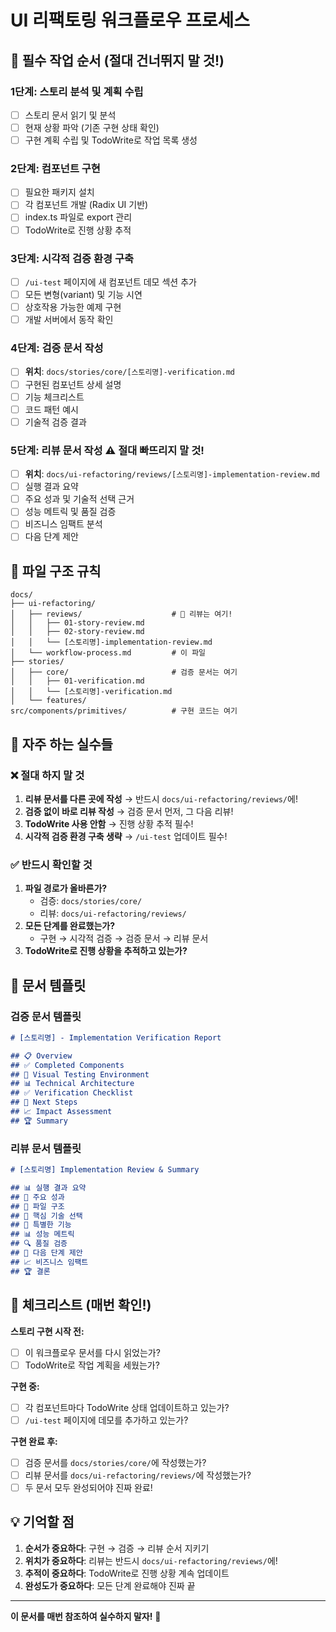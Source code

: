 # UI 리팩토링 워크플로우 프로세스

## 🎯 필수 작업 순서 (절대 건너뛰지 말 것!)

### 1단계: 스토리 분석 및 계획 수립
- [ ] 스토리 문서 읽기 및 분석
- [ ] 현재 상황 파악 (기존 구현 상태 확인)
- [ ] 구현 계획 수립 및 TodoWrite로 작업 목록 생성

### 2단계: 컴포넌트 구현
- [ ] 필요한 패키지 설치
- [ ] 각 컴포넌트 개발 (Radix UI 기반)
- [ ] index.ts 파일로 export 관리
- [ ] TodoWrite로 진행 상황 추적

### 3단계: 시각적 검증 환경 구축
- [ ] `/ui-test` 페이지에 새 컴포넌트 데모 섹션 추가
- [ ] 모든 변형(variant) 및 기능 시연
- [ ] 상호작용 가능한 예제 구현
- [ ] 개발 서버에서 동작 확인

### 4단계: 검증 문서 작성
- [ ] **위치**: `docs/stories/core/[스토리명]-verification.md`
- [ ] 구현된 컴포넌트 상세 설명
- [ ] 기능 체크리스트
- [ ] 코드 패턴 예시
- [ ] 기술적 검증 결과

### 5단계: 리뷰 문서 작성 ⚠️ **절대 빠뜨리지 말 것!**
- [ ] **위치**: `docs/ui-refactoring/reviews/[스토리명]-implementation-review.md`
- [ ] 실행 결과 요약
- [ ] 주요 성과 및 기술적 선택 근거
- [ ] 성능 메트릭 및 품질 검증
- [ ] 비즈니스 임팩트 분석
- [ ] 다음 단계 제안

## 📂 파일 구조 규칙

```
docs/
├── ui-refactoring/
│   ├── reviews/                    # 📍 리뷰는 여기!
│   │   ├── 01-story-review.md
│   │   ├── 02-story-review.md
│   │   └── [스토리명]-implementation-review.md
│   └── workflow-process.md         # 이 파일
├── stories/
│   ├── core/                       # 검증 문서는 여기
│   │   ├── 01-verification.md
│   │   └── [스토리명]-verification.md
│   └── features/
src/components/primitives/          # 구현 코드는 여기
```

## 🚨 자주 하는 실수들

### ❌ 절대 하지 말 것
1. **리뷰 문서를 다른 곳에 작성** → 반드시 `docs/ui-refactoring/reviews/`에!
2. **검증 없이 바로 리뷰 작성** → 검증 문서 먼저, 그 다음 리뷰!
3. **TodoWrite 사용 안함** → 진행 상황 추적 필수!
4. **시각적 검증 환경 구축 생략** → `/ui-test` 업데이트 필수!

### ✅ 반드시 확인할 것
1. **파일 경로가 올바른가?**
   - 검증: `docs/stories/core/`
   - 리뷰: `docs/ui-refactoring/reviews/`
2. **모든 단계를 완료했는가?**
   - 구현 → 시각적 검증 → 검증 문서 → 리뷰 문서
3. **TodoWrite로 진행 상황을 추적하고 있는가?**

## 📝 문서 템플릿

### 검증 문서 템플릿
```markdown
# [스토리명] - Implementation Verification Report

## 📋 Overview
## ✅ Completed Components  
## 🔧 Visual Testing Environment
## 📊 Technical Architecture
## ✅ Verification Checklist
## 🎯 Next Steps
## 📈 Impact Assessment
## 🏆 Summary
```

### 리뷰 문서 템플릿
```markdown
# [스토리명] Implementation Review & Summary

## 📊 실행 결과 요약
## 🎯 주요 성과
## 📁 파일 구조
## 🔧 핵심 기술 선택
## 🚀 특별한 기능
## 📊 성능 메트릭
## 🔍 품질 검증
## 🎯 다음 단계 제안
## 📈 비즈니스 임팩트
## 🏆 결론
```

## 🎯 체크리스트 (매번 확인!)

**스토리 구현 시작 전:**
- [ ] 이 워크플로우 문서를 다시 읽었는가?
- [ ] TodoWrite로 작업 계획을 세웠는가?

**구현 중:**
- [ ] 각 컴포넌트마다 TodoWrite 상태 업데이트하고 있는가?
- [ ] `/ui-test` 페이지에 데모를 추가하고 있는가?

**구현 완료 후:**
- [ ] 검증 문서를 `docs/stories/core/`에 작성했는가?
- [ ] 리뷰 문서를 `docs/ui-refactoring/reviews/`에 작성했는가?
- [ ] 두 문서 모두 완성되어야 진짜 완료!

## 💡 기억할 점

1. **순서가 중요하다**: 구현 → 검증 → 리뷰 순서 지키기
2. **위치가 중요하다**: 리뷰는 반드시 `docs/ui-refactoring/reviews/`에!
3. **추적이 중요하다**: TodoWrite로 진행 상황 계속 업데이트
4. **완성도가 중요하다**: 모든 단계 완료해야 진짜 끝

---

**이 문서를 매번 참조하여 실수하지 말자!** 🎯